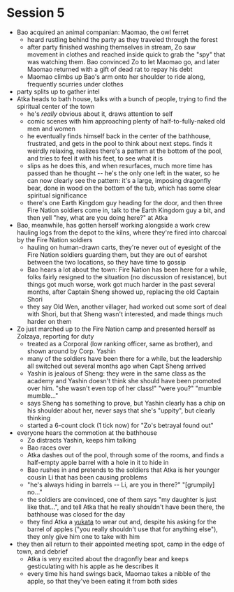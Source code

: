 # Session 5

- Bao acquired an animal companian: Maomao, the owl ferret
    - heard rustling behind the party as they traveled through the forest
    - after party finished washing themselves in stream, Zo saw movement in clothes and reached inside quick to grab the "spy" that was watching them. Bao convinced Zo to let Maomao go, and later Maomao returned with a gift of dead rat to repay his debt
    - Maomao climbs up Bao's arm onto her shoulder to ride along, frequently scurries under clothes
- party splits up to gather intel
- Atka heads to bath house, talks with a bunch of people, trying to find the spiritual center of the town
    - he's *really* obvious about it, draws attention to self
    - comic scenes with him approaching plenty of half-to-fully-naked old men and women
    - he eventually finds himself back in the center of the bathhouse, frustrated, and gets in the pool to think about next steps. finds it weirdly relaxing, realizes there's a pattern at the bottom of the pool, and tries to feel it with his feet, to see what it is
    - slips as he does this, and when resurfaces, much more time has passed than he thought -- he's the only one left in the water, so he can now clearly see the pattern: it's a large, imposing dragonfly bear, done in wood on the bottom of the tub, which has some clear spiritual significance
    - there's one Earth Kingdom guy heading for the door, and then three Fire Nation soldiers come in, talk to the Earth Kingdom guy a bit, and then yell "hey, what are you doing here?" at Atka
- Bao, meanwhile, has gotten herself working alongside a work crew hauling logs from the depot to the kilns, where they're fired into charcoal by the Fire Nation soldiers
    - hauling on human-drawn carts, they're never out of eyesight of the Fire Nation soldiers guarding them, but they are out of earshot between the two locations, so they have time to gossip
    - Bao hears a lot about the town: Fire Nation has been here for a while, folks fairly resigned to the situation (no discussion of resistance), but things got much worse, work got much harder in the past several months, after Captain Sheng showed up, replacing the old Captain Shori
    - they say Old Wen, another villager, had worked out some sort of deal with Shori, but that Sheng wasn't interested, and made things much harder on them
- Zo just marched up to the Fire Nation camp and presented herself as Zolzaya, reporting for duty
    - treated as a Corporal (low ranking officer, same as brother), and shown around by Corp. Yashin
    - many of the soldiers have been there for a while, but the leadership all switched out several months ago when Capt Sheng arrived
    - Yashin is jealous of Sheng: they were in the same class as the academy and Yashin doesn't think she should have been promoted over him. "she wasn't even top of her class!" "were you?" "mumble mumble..."
    - says Sheng has something to prove, but Yashin clearly has a chip on his shoulder about her, never says that she's "uppity", but clearly thinking
    - started a 6-count clock (1 tick now) for "Zo's betrayal found out"
- everyone hears the commotion at the bathhouse
    - Zo distracts Yashin, keeps him talking
    - Bao races over
    - Atka dashes out of the pool, through some of the rooms, and finds a half-empty apple barrel with a hole in it to hide in
    - Bao rushes in and pretends to the soldiers that Atka is her younger cousin Li that has been causing problems
    - "he's always hiding in barrels -- Li, are you in there?" "[grumpily] no..."
    - the soldiers are convinced, one of them says "my daughter is just like that...", and tell Atka that he really shouldn't have been there, the bathhouse was closed for the day
    - they find Atka a [yukata](https://en.wikipedia.org/wiki/Yukata) to wear out and, despite his asking for the barrel of apples ("you really shouldn't use that for anything else"), they only give him one to take with him
- they then all return to their appointed meeting spot, camp in the edge of town, and debrief
    - Atka is very excited about the dragonfly bear and keeps gesticulating with his apple as he describes it
    - every time his hand swings back, Maomao takes a nibble of the apple, so that they've been eating it from both sides
